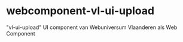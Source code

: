 # webcomponent-vl-ui-upload
"vl-ui-upload" UI component van Webuniversum Vlaanderen als Web Component
